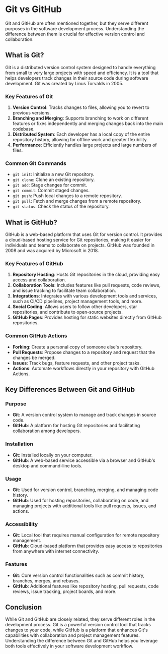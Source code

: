 # Git vs GitHub

Git and GitHub are often mentioned together, but they serve different purposes in the software development process. Understanding the difference between them is crucial for effective version control and collaboration.

## What is Git?

Git is a distributed version control system designed to handle everything from small to very large projects with speed and efficiency. It is a tool that helps developers track changes in their source code during software development. Git was created by Linus Torvalds in 2005.

### Key Features of Git

1. **Version Control**: Tracks changes to files, allowing you to revert to previous versions.
2. **Branching and Merging**: Supports branching to work on different features or fixes independently and merging changes back into the main codebase.
3. **Distributed System**: Each developer has a local copy of the entire repository history, allowing for offline work and greater flexibility.
4. **Performance**: Efficiently handles large projects and large numbers of files.

### Common Git Commands

- `git init`: Initialize a new Git repository.
- `git clone`: Clone an existing repository.
- `git add`: Stage changes for commit.
- `git commit`: Commit staged changes.
- `git push`: Push local changes to a remote repository.
- `git pull`: Fetch and merge changes from a remote repository.
- `git status`: Check the status of the repository.

## What is GitHub?

GitHub is a web-based platform that uses Git for version control. It provides a cloud-based hosting service for Git repositories, making it easier for individuals and teams to collaborate on projects. GitHub was founded in 2008 and was acquired by Microsoft in 2018.

### Key Features of GitHub

1. **Repository Hosting**: Hosts Git repositories in the cloud, providing easy access and collaboration.
2. **Collaboration Tools**: Includes features like pull requests, code reviews, and issue tracking to facilitate team collaboration.
3. **Integrations**: Integrates with various development tools and services, such as CI/CD pipelines, project management tools, and more.
4. **Social Coding**: Allows users to follow other developers, star repositories, and contribute to open-source projects.
5. **GitHub Pages**: Provides hosting for static websites directly from GitHub repositories.

### Common GitHub Actions

- **Forking**: Create a personal copy of someone else's repository.
- **Pull Requests**: Propose changes to a repository and request that the changes be merged.
- **Issues**: Track bugs, feature requests, and other project tasks.
- **Actions**: Automate workflows directly in your repository with GitHub Actions.

## Key Differences Between Git and GitHub

### Purpose

- **Git**: A version control system to manage and track changes in source code.
- **GitHub**: A platform for hosting Git repositories and facilitating collaboration among developers.

### Installation

- **Git**: Installed locally on your computer.
- **GitHub**: A web-based service accessible via a browser and GitHub's desktop and command-line tools.

### Usage

- **Git**: Used for version control, branching, merging, and managing code history.
- **GitHub**: Used for hosting repositories, collaborating on code, and managing projects with additional tools like pull requests, issues, and actions.

### Accessibility

- **Git**: Local tool that requires manual configuration for remote repository management.
- **GitHub**: Cloud-based platform that provides easy access to repositories from anywhere with internet connectivity.

### Features

- **Git**: Core version control functionalities such as commit history, branches, merges, and rebases.
- **GitHub**: Additional features like repository hosting, pull requests, code reviews, issue tracking, project boards, and more.

## Conclusion

While Git and GitHub are closely related, they serve different roles in the development process. Git is a powerful version control tool that tracks changes to your code, while GitHub is a platform that enhances Git's capabilities with collaboration and project management features. Understanding the difference between Git and GitHub helps you leverage both tools effectively in your software development workflow.
